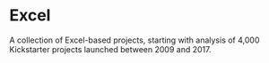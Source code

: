# Excel
A collection of Excel-based projects, starting with analysis of 4,000 Kickstarter projects launched between 2009 and 2017.
